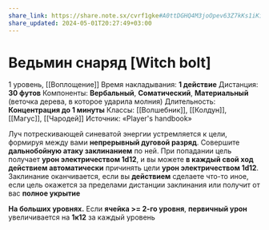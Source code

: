 ```yaml
---
share_link: https://share.note.sx/cvrf1gke#A0ttDGHQ4M3joOpev63Z7kKs1iKiE2zc/q1u5c6WPcc
share_updated: 2024-05-01T20:27:49+03:00
---
```

# Ведьмин снаряд [Witch bolt]
1 уровень, [[Воплощение]]
Время накладывания: **1 действие**
Дистанция: **30 футов**
Компоненты: **Вербальный**, **Соматический**, **Материальный** (веточка дерева, в которое ударила молния)
Длительность: **Концентрация до 1 минуты**
Классы: [[Волшебник]], [[Колдун]], [[Магус]], [[Чародей]]
Источник: «Player's handbook»

Луч потрескивающей синеватой энергии устремляется к цели, формируя между вами **непрерывный дуговой разряд**. Совершите **дальнобойную атаку заклинанием** по ней. При попадании цель получает **урон электричеством 1d12**, и вы можете **в каждый свой ход действием автоматически** причинять цели **урон электричеством 1d12**. Заклинание оканчивается, если вы **действием** сделаете что-то иное, если цель окажется за пределами дистанции заклинания или получит от вас **полное укрытие**

**На больших уровнях.** Если **ячейка >= 2-го уровня**, **первичный урон** увеличивается на **1к12** за каждый уровень